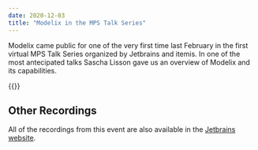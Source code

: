 ```yaml
---
date: 2020-12-03
title: "Modelix in the MPS Talk Series"
---
```


Modelix came public for one of the very first time last February in the first virtual MPS Talk Series organized by Jetbrains
and itemis. In one of the most antecipated talks Sascha Lisson gave us an overview of Modelix and its capabilities.

{{<youtube ZFPgRNsEfgU>}}

## Other Recordings

All of the recordings from this event are also available in the [Jetbrains website](https://pages.jetbrains.com/mpstalkseries2021).